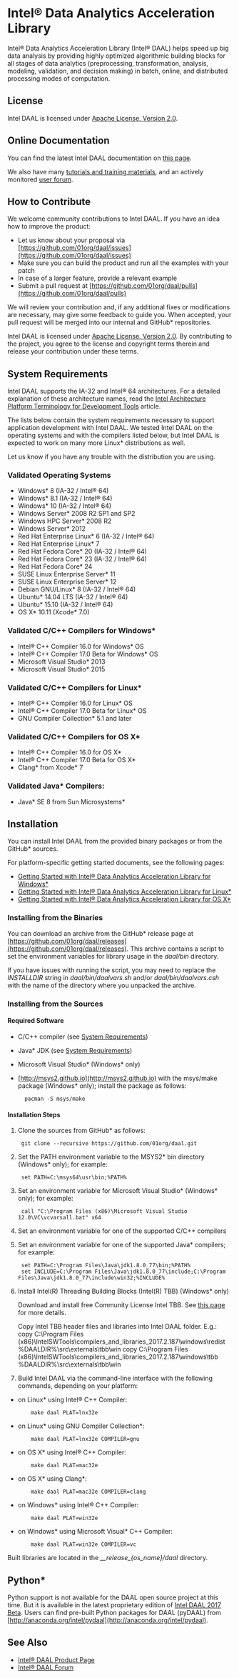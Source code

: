 # Intel&reg; Data Analytics Acceleration Library
Intel&reg; Data Analytics Acceleration Library (Intel&reg; DAAL) helps speed up big data analysis by providing highly optimized algorithmic building blocks for all stages of data analytics (preprocessing, transformation, analysis, modeling, validation, and decision making) in batch, online, and distributed processing modes of computation.

## License
Intel DAAL is licensed under [Apache License, Version 2.0](http://www.apache.org/licenses/LICENSE-2.0).

## Online Documentation
You can find the latest Intel DAAL documentation on [this page](https://software.intel.com/en-us/intel-daal-support/documentation).

We also have many [tutorials and training
materials](https://software.intel.com/en-us/intel-daal-support/training), and an actively monitored
[user forum](https://software.intel.com/en-us/forums/intel-data-analytics-acceleration-library).

## How to Contribute
We welcome community contributions to Intel DAAL. If you have an idea how to improve the product:

* Let us know about your proposal via [https://github.com/01org/daal/issues](https://github.com/01org/daal/issues)
* Make sure you can build the product and run all the examples with your patch
* In case of a larger feature, provide a relevant example
* Submit a pull request at [https://github.com/01org/daal/pulls](https://github.com/01org/daal/pulls)

We will review your contribution and, if any additional fixes or modifications are necessary, may give some feedback to guide you. When accepted, your pull request will be merged into our internal and GitHub* repositories.

Intel DAAL is licensed under [Apache License, Version
2.0](http://www.apache.org/licenses/LICENSE-2.0). By contributing to the
project, you agree to the license and copyright terms therein and release your
contribution under these terms. 

## <a name="system-requirements"></a>System Requirements
Intel DAAL supports the IA-32 and Intel&reg; 64 architectures. For a detailed explanation of these architecture names, read the [Intel Architecture Platform Terminology for Development Tools](https://software.intel.com/en-us/articles/intel-architecture-platform-terminology-for-development-tools) article.

The lists below contain the system requirements necessary to support application development with Intel DAAL. We tested Intel DAAL on the operating systems and with the compilers listed below, but Intel DAAL is expected to work on many more Linux* distributions as well.

Let us know if you have any trouble with the distribution you are using.

### Validated Operating Systems
* Windows* 8 (IA-32 / Intel&reg; 64)
* Windows* 8.1 (IA-32 / Intel&reg; 64)
* Windows* 10 (IA-32 / Intel&reg; 64)
* Windows Server* 2008 R2 SP1 and SP2
* Windows HPC Server* 2008 R2
* Windows Server* 2012
* Red Hat Enterprise Linux* 6 (IA-32 / Intel&reg; 64)
* Red Hat Enterprise Linux* 7
* Red Hat Fedora Core* 20 (IA-32 / Intel&reg; 64)
* Red Hat Fedora Core* 23 (IA-32 / Intel&reg; 64)
* Red Hat Fedora Core* 24
* SUSE Linux Enterprise Server* 11
* SUSE Linux Enterprise Server* 12
* Debian GNU/Linux* 8 (IA-32 / Intel&reg; 64)
* Ubuntu* 14.04 LTS (IA-32 / Intel&reg; 64)
* Ubuntu* 15.10 (IA-32 / Intel&reg; 64)
* OS X\* 10.11 (Xcode* 7.0)

### Validated C/C++ Compilers for Windows*
* Intel&reg; C++ Compiler 16.0 for Windows* OS
* Intel&reg; C++ Compiler 17.0 Beta for Windows* OS
* Microsoft Visual Studio* 2013
* Microsoft Visual Studio* 2015

### Validated C/C++ Compilers for Linux*
* Intel&reg; C++ Compiler 16.0 for Linux* OS
* Intel&reg; C++ Compiler 17.0 Beta for Linux* OS
* GNU Compiler Collection* 5.1 and later

### Validated C/C++ Compilers for OS X*
* Intel&reg; C++ Compiler 16.0 for OS X*
* Intel&reg; C++ Compiler 17.0 Beta for OS X*
* Clang\* from Xcode* 7

### Validated Java* Compilers:
* Java\* SE 8 from Sun Microsystems*

## Installation
You can install Intel DAAL from the provided binary packages or from the GitHub* sources.

For platform-specific getting started documents, see the following pages:

* [Getting Started with Intel&reg; Data Analytics Acceleration Library for Windows*](https://software.intel.com/en-us/get-started-with-daal-for-windows)
* [Getting Started with Intel&reg; Data Analytics Acceleration Library for Linux*](https://software.intel.com/en-us/get-started-with-daal-for-linux)
* [Getting Started with Intel&reg; Data Analytics Acceleration Library for OS X*](https://software.intel.com/en-us/get-started-with-daal-for-osx)

### Installing from the Binaries
You can download an archive from the GitHub\* release page at [https://github.com/01org/daal/releases](https://github.com/01org/daal/releases). This archive contains a script to set the environment variables for library usage in the *daal/bin* directory.

If you have issues with running the script, you may need to replace the *INSTALLDIR* string in *daal/bin/daalvars.sh* and/or *daal/bin/daalvars.csh* with the name of the directory where you unpacked the archive.

### Installing from the Sources

#### Required Software
* C/C++ compiler (see [System Requirements](#system-requirements))
* Java\* JDK (see [System Requirements](#system-requirements))
* Microsoft Visual Studio\* (Windows* only)
* [http://msys2.github.io](http://msys2.github.io) with the msys/make package (Windows* only); install the package as follows:

        pacman -S msys/make

#### Installation Steps
1. Clone the sources from GitHub* as follows:

        git clone --recursive https://github.com/01org/daal.git

2. Set the PATH environment variable to the MSYS2\* bin directory (Windows* only); for example:

        set PATH=C:\msys64\usr\bin;%PATH%

3. Set an environment variable for Microsoft Visual Studio\* (Windows* only); for example:

        call "C:\Program Files (x86)\Microsoft Visual Studio 12.0\VC\vcvarsall.bat" x64

4. Set an environment variable for one of the supported C/C++ compilers

5. Set an environment variable for one of the supported Java* compilers; for example:

        set PATH=C:\Program Files\Java\jdk1.8.0_77\bin;%PATH%
        set INCLUDE=C:\Program Files\Java\jdk1.8.0_77\include;C:\Program Files\Java\jdk1.8.0_77\include\win32;%INCLUDE%

6. Install Intel(R) Threading Building Blocks (Intel(R) TBB) (Windows* only)

    Download and install free Community License Intel TBB.
    See [this page](https://registrationcenter.intel.com/en/forms/?productid=2558&licensetype=2) for more details.

    Copy Intel TBB header files and libraries into Intel DAAL folder. E.g.:
        copy C:\Program Files (x86)\IntelSWTools\compilers_and_libraries_2017.2.187\windows\redist %DAALDIR%\src\externals\tbb\win
        copy C:\Program Files (x86)\IntelSWTools\compilers_and_libraries_2017.2.187\windows\tbb %DAALDIR%\src\externals\tbb\win

7. Build Intel DAAL via the command-line interface with the following commands, depending on your platform:

 *  on Linux\* using Intel&reg; C++ Compiler:

            make daal PLAT=lnx32e

 *  on Linux\* using GNU Compiler Collection\*:

            make daal PLAT=lnx32e COMPILER=gnu

 *  on OS X* using Intel&reg; C++ Compiler:

            make daal PLAT=mac32e

 *  on OS X\* using Clang\*:

            make daal PLAT=mac32e COMPILER=clang

 *  on Windows* using Intel&reg; C++ Compiler:

            make daal PLAT=win32e

 *  on Windows\* using Microsoft Visual* C++ Compiler:

            make daal PLAT=win32e COMPILER=vc

Built libraries are located in the *\_\_release\_{os_name}/daal* directory.

## Python*
<!--- Add this back when we are clear about Python support.
Intel DAAL can be also used with Python\* interfaces. You can find the pyDAAL package at [http://anaconda.org/intel/pydaal](http://anaconda.org/intel/pydaal).
-->
Python support is not available for the DAAL open source project at this time.
But it is available in the latest proprietary edition of [Intel DAAL 2017
Beta](https://software.intel.com/en-us/articles/intel-daal-2017-release-notes).
Users can find pre-built Python packages for DAAL (pyDAAL) from [http://anaconda.org/intel/pydaal](http://anaconda.org/intel/pydaal).

## See Also
* [Intel&reg; DAAL Product Page](https://software.intel.com/en-us/intel-daal)
* [Intel&reg; DAAL Forum](https://software.intel.com/en-us/forums/intel-data-analytics-acceleration-library)
